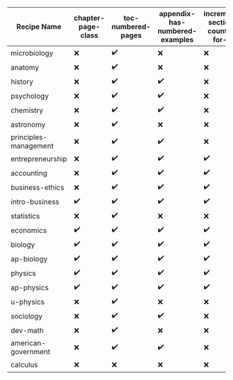 | Recipe Name | chapter-page-class | toc-numbered-pages | appendix-has-numbered-examples | increment-section-counter-for-lo | trash-abstract-in-preface | EOCsection-links | appendix-top-title-copy | titles-in-examples | custom-lists |
| --- | --- | --- | --- | --- | --- | --- | --- | --- | --- |
| microbiology | :x: | :heavy_check_mark: | :x: | :x: | :x: | :x: | :heavy_check_mark: | :x: | :heavy_check_mark: |
| anatomy | :x: | :heavy_check_mark: | :x: | :x: | :x: | :x: | :x: | :x: | :heavy_check_mark: |
| history | :x: | :heavy_check_mark: | :heavy_check_mark: | :x: | :x: | :x: | :x: | :x: | :heavy_check_mark: |
| psychology | :x: | :heavy_check_mark: | :heavy_check_mark: | :x: | :x: | :x: | :heavy_check_mark: | :x: | :heavy_check_mark: |
| chemistry | :x: | :heavy_check_mark: | :heavy_check_mark: | :x: | :x: | :x: | :heavy_check_mark: | :x: | :x: |
| astronomy | :x: | :heavy_check_mark: | :x: | :x: | :x: | :x: | :heavy_check_mark: | :x: | :heavy_check_mark: |
| principles-management | :x: | :heavy_check_mark: | :heavy_check_mark: | :x: | :x: | :x: | :x: | :x: | :heavy_check_mark: |
| entrepreneurship | :x: | :heavy_check_mark: | :heavy_check_mark: | :heavy_check_mark: | :heavy_check_mark: | :x: | :x: | :x: | :heavy_check_mark: |
| accounting | :x: | :heavy_check_mark: | :heavy_check_mark: | :heavy_check_mark: | :x: | :x: | :x: | :x: | :heavy_check_mark: |
| business-ethics | :x: | :heavy_check_mark: | :heavy_check_mark: | :heavy_check_mark: | :heavy_check_mark: | :x: | :x: | :x: | :heavy_check_mark: |
| intro-business | :heavy_check_mark: | :heavy_check_mark: | :heavy_check_mark: | :heavy_check_mark: | :heavy_check_mark: | :x: | :x: | :x: | :heavy_check_mark: |
| statistics | :x: | :heavy_check_mark: | :x: | :x: | :x: | :x: | :heavy_check_mark: | :x: | :heavy_check_mark: |
| economics | :heavy_check_mark: | :heavy_check_mark: | :heavy_check_mark: | :heavy_check_mark: | :heavy_check_mark: | :heavy_check_mark: | :heavy_check_mark: | :x: | :heavy_check_mark: |
| biology | :heavy_check_mark: | :heavy_check_mark: | :heavy_check_mark: | :heavy_check_mark: | :heavy_check_mark: | :heavy_check_mark: | :heavy_check_mark: | :x: | :heavy_check_mark: |
| ap-biology | :heavy_check_mark: | :heavy_check_mark: | :heavy_check_mark: | :heavy_check_mark: | :heavy_check_mark: | :heavy_check_mark: | :heavy_check_mark: | :x: | :heavy_check_mark: |
| physics | :heavy_check_mark: | :heavy_check_mark: | :heavy_check_mark: | :heavy_check_mark: | :heavy_check_mark: | :heavy_check_mark: | :heavy_check_mark: | :x: | :heavy_check_mark: |
| ap-physics | :heavy_check_mark: | :heavy_check_mark: | :heavy_check_mark: | :heavy_check_mark: | :heavy_check_mark: | :heavy_check_mark: | :heavy_check_mark: | :x: | :heavy_check_mark: |
| u-physics | :x: | :heavy_check_mark: | :x: | :x: | :x: | :x: | :heavy_check_mark: | :x: | :heavy_check_mark: |
| sociology | :x: | :heavy_check_mark: | :heavy_check_mark: | :x: | :x: | :x: | :heavy_check_mark: | :x: | :heavy_check_mark: |
| dev-math | :x: | :heavy_check_mark: | :x: | :x: | :x: | :x: | :heavy_check_mark: | :x: | :x: |
| american-government | :x: | :heavy_check_mark: | :heavy_check_mark: | :x: | :x: | :x: | :heavy_check_mark: | :x: | :heavy_check_mark: |
| calculus | :x: | :x: | :x: | :x: | :x: | :x: | :x: | :heavy_check_mark: | :heavy_check_mark: |
